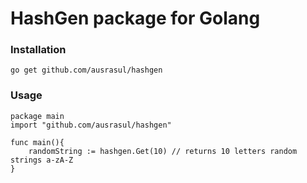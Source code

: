 # HashGen package for Golang

### Installation
    go get github.com/ausrasul/hashgen

### Usage

    package main
    import "github.com/ausrasul/hashgen"
    
    func main(){
        randomString := hashgen.Get(10) // returns 10 letters random strings a-zA-Z
    }

